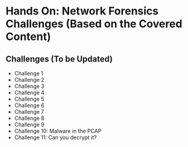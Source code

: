 # Hands On: Network Forensics Challenges (Based on the Covered Content)

## Challenges (To be Updated)
- Challenge 1
- Challenge 2
- Challenge 3
- Challenge 4
- Challenge 5
- Challenge 6
- Challenge 7
- Challenge 8
- Challenge 9
- Challenge 10: Malware in the PCAP
- Challenge 11: Can you decrypt it?